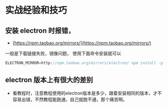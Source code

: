 # 实战经验和技巧

## 安装 electron 时报错，

- [https://npm.taobao.org/mirrors/](https://npm.taobao.org/mirrors/)

一般是下载链接失败，镜像问题， 使用下面命令安装就可以

```js
ELECTRON_MIRROR=http://npm.taobao.org/mirrors/electron/ npm install -g electron
```

## electron 版本上有很大的差别

- 看教程时，注意教程使用的electron版本是多少，跟着安装相同的版本，才不容易出错，不然教程能跑通，自己就跑不通，那个痛苦啊。